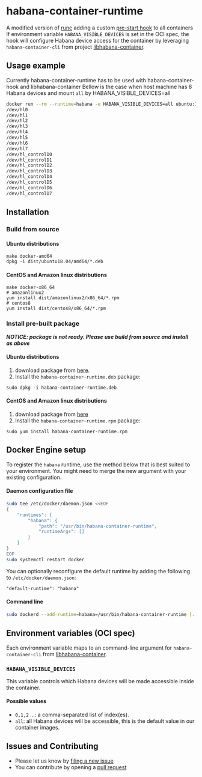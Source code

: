 # habana-container-runtime

A modified version of [runc](https://github.com/opencontainers/runc) adding a custom [pre-start hook](https://github.com/HabanaAI/habana-container-hook) to all containers
If environment variable `HABANA_VISIBLE_DEVICES` is set in the OCI spec, the hook will configure Habana device access for the container by leveraging `habana-container-cli` from project [libhabana-container](https://github.com/HabanaAI/libhabana-container).

## Usage example

Currently habana-container-runtime has to be used with habana-container-hook and libhabana-container
Bellow is the case when host machine has 8 Habana devices and mount `all` by HABANA_VISIBLE_DEVICES=all
```bash
docker run --rm --runtime=habana -e HABANA_VISIBLE_DEVICES=all ubuntu:18.04 /bin/bash -c "ls /dev/hl*"
/dev/hl0
/dev/hl1
/dev/hl2
/dev/hl3
/dev/hl4
/dev/hl5
/dev/hl6
/dev/hl7
/dev/hl_controlD0
/dev/hl_controlD1
/dev/hl_controlD2
/dev/hl_controlD3
/dev/hl_controlD4
/dev/hl_controlD5
/dev/hl_controlD6
/dev/hl_controlD7
```

## Installation

### Build from source
#### Ubuntu distributions

```
make docker-amd64
dpkg -i dist/ubuntu18.04/amd64/*.deb
```

#### CentOS and Amazon linux distributions
```
make docker-x86_64
# amazonlinux2
yum install dist/amazonlinux2/x86_64/*.rpm
# centos8
yum install dist/centos8/x86_64/*.rpm
```

### Install pre-built package
***NOTICE: package is not ready. Please use build from source and install as above***
#### Ubuntu distributions

1. download package from [here](http://TBD).
2. Install the `habana-container-runtime.deb` package:
```
sudo dpkg -i habana-container-runtime.deb
```

#### CentOS and Amazon linux distributions
1. download package from [here](http://TBD)
2. Install the `habana-container-runtime.rpm` package:
```
sudo yum install habana-container-runtime.rpm
```


## Docker Engine setup

To register the `habana` runtime, use the method below that is best suited to your environment.
You might need to merge the new argument with your existing configuration.

#### Daemon configuration file
```bash
sudo tee /etc/docker/daemon.json <<EOF
{
    "runtimes": {
        "habana": {
            "path": "/usr/bin/habana-container-runtime",
            "runtimeArgs": []
        }
    }
}
EOF
sudo systemctl restart docker
```

You can optionally reconfigure the default runtime by adding the following to `/etc/docker/daemon.json`:
```
"default-runtime": "habana"
```


#### Command line
```bash
sudo dockerd --add-runtime=habana=/usr/bin/habana-container-runtime [...]
```

## Environment variables (OCI spec)

Each environment variable maps to an command-line argument for `habana-container-cli` from [libhabana-container](https://github.com/HabanaAI/libhabana-container).

### `HABANA_VISIBLE_DEVICES`
This variable controls which Habana devices will be made accessible inside the container.

#### Possible values
* `0,1,2` …: a comma-separated list of index(es).
* `all`: all Habana devices will be accessible, this is the default value in our container images.

## Issues and Contributing

* Please let us know by [filing a new issue](https://github.com/HabanaAI/habana-container-runtime/issues/new)
* You can contribute by opening a [pull request](https://docs.github.com/en/github/collaborating-with-issues-and-pull-requests/about-pull-requests)
